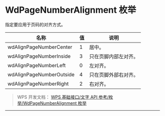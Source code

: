 # WdPageNumberAlignment 枚举

指定要应用于页码的对齐方式。

| 名称                     | 值  | 说明                 |
|--------------------------|-----|----------------------|
| wdAlignPageNumberCenter  | 1   | 居中。               |
| wdAlignPageNumberInside  | 3   | 只在页脚内部左对齐。 |
| wdAlignPageNumberLeft    | 0   | 左对齐。             |
| wdAlignPageNumberOutside | 4   | 只在页脚外部右对齐。 |
| wdAlignPageNumberRight   | 2   | 右对齐。             |

> WPS 开发文档： [WPS 基础接口/文字 API 参考/枚举/WdPageNumberAlignment 枚举](https://qn.cache.wpscdn.cn/encs/doc/office_v19/topics/WPS%20%E5%9F%BA%E7%A1%80%E6%8E%A5%E5%8F%A3/%E6%96%87%E5%AD%97%20API%20%E5%8F%82%E8%80%83/%E6%9E%9A%E4%B8%BE/WdPageNumberAlignment%20%E6%9E%9A%E4%B8%BE.html)

------------------------------------------------------------------------
